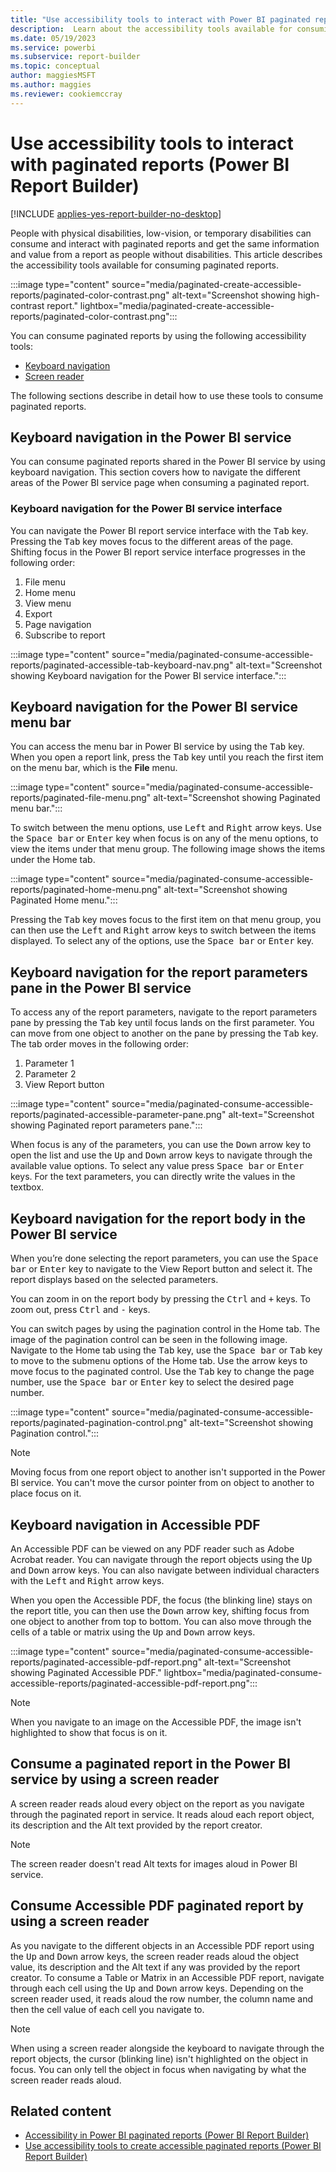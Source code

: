 ```yaml
---
title: "Use accessibility tools to interact with Power BI paginated reports | Microsoft Docs"
description:  Learn about the accessibility tools available for consuming paginated reports.
ms.date: 05/19/2023
ms.service: powerbi
ms.subservice: report-builder
ms.topic: conceptual
author: maggiesMSFT
ms.author: maggies
ms.reviewer: cookiemccray
---
```

# Use accessibility tools to interact with paginated reports (Power BI Report Builder)

[!INCLUDE [applies-yes-report-builder-no-desktop](../../includes/applies-yes-report-builder-no-desktop.md)]

People with physical disabilities, low-vision, or temporary disabilities can consume and interact with paginated reports and get the same information and value from a report as people without disabilities. This article describes the accessibility tools available for consuming paginated reports.

:::image type="content" source="media/paginated-create-accessible-reports/paginated-color-contrast.png" alt-text="Screenshot showing high-contrast report." lightbox="media/paginated-create-accessible-reports/paginated-color-contrast.png":::

You can consume paginated reports by using the following accessibility tools:

- [Keyboard navigation](#keyboard-navigation-in-the-power-bi-service)
- [Screen reader](#consume-a-paginated-report-in-the-power-bi-service-by-using-a-screen-reader)

The following sections describe in detail how to use these tools to consume paginated reports.

## Keyboard navigation in the Power BI service

You can consume paginated reports shared in the Power BI service by using keyboard navigation. This section covers how to navigate the different areas of the Power BI service page when consuming a paginated report.

### Keyboard navigation for the Power BI service interface

You can navigate the Power BI report service interface with the <kbd>Tab</kbd> key. Pressing the <kbd>Tab</kbd> key moves focus to the different areas of the page. Shifting focus in the Power BI report service interface progresses in the following order:

1. File menu
1. Home menu
1. View menu
1. Export
1. Page navigation
1. Subscribe to report

:::image type="content" source="media/paginated-consume-accessible-reports/paginated-accessible-tab-keyboard-nav.png" alt-text="Screenshot showing Keyboard navigation for the Power BI service interface.":::

## Keyboard navigation for the Power BI service menu bar

You can access the menu bar in Power BI service by using the <kbd>Tab</kbd> key. When you open a report link, press the <kbd>Tab</kbd> key until you reach the first item on the menu bar, which is the **File** menu.

:::image type="content" source="media/paginated-consume-accessible-reports/paginated-file-menu.png" alt-text="Screenshot showing Paginated menu bar.":::
 
To switch between the menu options, use <kbd>Left</kbd> and <kbd>Right</kbd> arrow keys. Use the <kbd>Space bar</kbd> or <kbd>Enter</kbd> key when focus is on any of the menu options, to view the items under that menu group. The following image shows the items under the Home tab.
 
:::image type="content" source="media/paginated-consume-accessible-reports/paginated-home-menu.png" alt-text="Screenshot showing Paginated Home menu.":::

Pressing the <kbd>Tab</kbd> key moves focus to the first item on that menu group, you can then use the <kbd>Left</kbd> and <kbd>Right</kbd> arrow keys to switch between the items displayed. To select any of the options, use the <kbd>Space bar</kbd> or <kbd>Enter</kbd> key.

## Keyboard navigation for the report parameters pane in the Power BI service

To access any of the report parameters, navigate to the report parameters pane by pressing the <kbd>Tab</kbd> key until focus lands on the first parameter. You can move from one object to another on the pane by pressing the <kbd>Tab</kbd> key. The tab order moves in the following order:

1. Parameter 1
1. Parameter 2
1. View Report button

:::image type="content" source="media/paginated-consume-accessible-reports/paginated-accessible-parameter-pane.png" alt-text="Screenshot showing Paginated report parameters pane.":::
 
When focus is any of the parameters, you can use the <kbd>Down</kbd> arrow key to open the list and use the <kbd>Up</kbd> and <kbd>Down</kbd> arrow keys to navigate through the available value options. To select any value press <kbd>Space bar</kbd> or <kbd>Enter</kbd> keys. For the text parameters, you can directly write the values in the textbox.

## Keyboard navigation for the report body in the Power BI service

When you’re done selecting the report parameters, you can use the <kbd>Space bar</kbd> or <kbd>Enter</kbd> key to navigate to the View Report button and select it. The report displays based on the selected parameters.

You can zoom in on the report body by pressing the <kbd>Ctrl</kbd> and <kbd>+</kbd> keys. To zoom out, press <kbd>Ctrl</kbd> and <kbd>-</kbd> keys.

You can switch pages by using the pagination control in the Home tab. The image of the pagination control can be seen in the following image. Navigate to the Home tab using the <kbd>Tab</kbd> key, use the <kbd>Space bar</kbd> or <kbd>Tab</kbd> key to move to the submenu options of the Home tab. Use the arrow keys to move focus to the paginated control. Use the <kbd>Tab</kbd> key to change the page number, use the <kbd>Space bar</kbd> or <kbd>Enter</kbd> key to select the desired page number.

:::image type="content" source="media/paginated-consume-accessible-reports/paginated-pagination-control.png" alt-text="Screenshot showing Pagination control.":::
 
> [!NOTE]
> Moving focus from one report object to another isn't supported in the Power BI service. You can't move the cursor pointer from on object to another to place focus on it.
 

## Keyboard navigation in Accessible PDF 

An Accessible PDF can be viewed on any PDF reader such as Adobe Acrobat reader. You can navigate through the report objects using the <kbd>Up</kbd> and <kbd>Down</kbd> arrow keys. You can also navigate between individual characters with the <kbd>Left</kbd> and <kbd>Right</kbd> arrow keys. 

When you open the Accessible PDF, the focus (the blinking line) stays on the report title, you can then use the <kbd>Down</kbd> arrow key, shifting focus from one object to another from top to bottom.  You can also move through the cells of a table or matrix using the <kbd>Up</kbd> and <kbd>Down</kbd> arrow keys.

:::image type="content" source="media/paginated-consume-accessible-reports/paginated-accessible-pdf-report.png" alt-text="Screenshot showing Paginated Accessible PDF." lightbox="media/paginated-consume-accessible-reports/paginated-accessible-pdf-report.png":::

> [!NOTE]
> When you navigate to an image on the Accessible PDF, the image isn't highlighted to show that focus is on it.

## Consume a paginated report in the Power BI service by using a screen reader

A screen reader reads aloud every object on the report as you navigate through the paginated report in service. It reads aloud each report object, its description and the Alt text provided by the report creator.

> [!NOTE]
> The screen reader doesn't read Alt texts for images aloud in Power BI service.
 
## Consume Accessible PDF paginated report by using a screen reader

As you navigate to the different objects in an Accessible PDF report using the <kbd>Up</kbd> and <kbd>Down</kbd> arrow keys, the screen reader reads aloud the object value, its description and the Alt text if any was provided by the report creator.
To consume a Table or Matrix in an Accessible PDF report, navigate through each cell using the <kbd>Up</kbd> and <kbd>Down</kbd> arrow keys. Depending on the screen reader used, it reads aloud the row number, the column name and then the cell value of each cell you navigate to. 

> [!NOTE]
> When using a screen reader alongside the keyboard to navigate through the report objects, the cursor (blinking line) isn't highlighted on the object in focus. You can only tell the object in focus when navigating by what the screen reader reads aloud.

## Related content

- [Accessibility in Power BI paginated reports (Power BI Report Builder)](paginated-accessibility-overview.md)
- [Use accessibility tools to create accessible paginated reports (Power BI Report Builder)](paginated-use-accessibility-tools.md)
